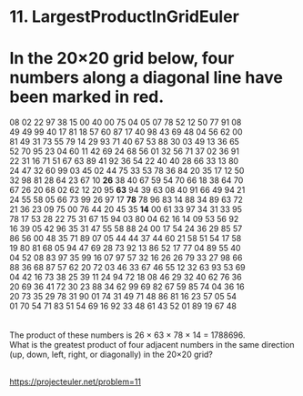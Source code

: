 # 11. LargestProductInGridEuler
# In the 20×20 grid below, four numbers along a diagonal line have been marked in red.

 08 02 22 97 38 15 00 40 00 75 04 05 07 78 52 12 50 77 91 08 <br/>
 49 49 99 40 17 81 18 57 60 87 17 40 98 43 69 48 04 56 62 00<br/>
 81 49 31 73 55 79 14 29 93 71 40 67 53 88 30 03 49 13 36 65<br/>
52 70 95 23 04 60 11 42 69 24 68 56 01 32 56 71 37 02 36 91<br/>
22 31 16 71 51 67 63 89 41 92 36 54 22 40 40 28 66 33 13 80<br/>
24 47 32 60 99 03 45 02 44 75 33 53 78 36 84 20 35 17 12 50<br/>
32 98 81 28 64 23 67 10 <b>26</b> 38 40 67 59 54 70 66 18 38 64 70<br/>
67 26 20 68 02 62 12 20 95 <b>63</b> 94 39 63 08 40 91 66 49 94 21<br/>
24 55 58 05 66 73 99 26 97 17 <b>78</b> 78 96 83 14 88 34 89 63 72<br/>
21 36 23 09 75 00 76 44 20 45 35 <b>14</b> 00 61 33 97 34 31 33 95<br/>
78 17 53 28 22 75 31 67 15 94 03 80 04 62 16 14 09 53 56 92<br/>
16 39 05 42 96 35 31 47 55 58 88 24 00 17 54 24 36 29 85 57<br/>
86 56 00 48 35 71 89 07 05 44 44 37 44 60 21 58 51 54 17 58<br/>
19 80 81 68 05 94 47 69 28 73 92 13 86 52 17 77 04 89 55 40<br/>
04 52 08 83 97 35 99 16 07 97 57 32 16 26 26 79 33 27 98 66<br/>
88 36 68 87 57 62 20 72 03 46 33 67 46 55 12 32 63 93 53 69<br/>
04 42 16 73 38 25 39 11 24 94 72 18 08 46 29 32 40 62 76 36<br/>
20 69 36 41 72 30 23 88 34 62 99 69 82 67 59 85 74 04 36 16<br/>
20 73 35 29 78 31 90 01 74 31 49 71 48 86 81 16 23 57 05 54<br/>
01 70 54 71 83 51 54 69 16 92 33 48 61 43 52 01 89 19 67 48<br/>
<br/>
<br/>
The product of these numbers is 26 × 63 × 78 × 14 = 1788696.
<br/>
What is the greatest product of four adjacent numbers in the same direction (up, down, left, right, or diagonally) in the 20×20 grid?
<br/>
<br/>

https://projecteuler.net/problem=11
